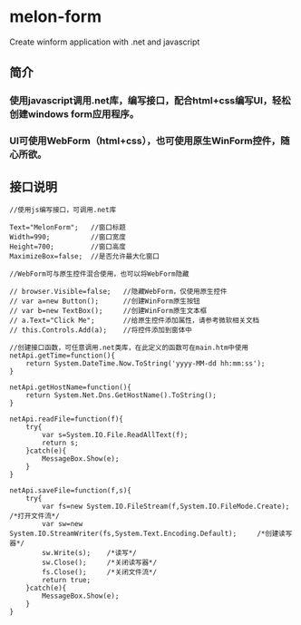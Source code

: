 # melon-form
Create winform application with .net and javascript


## 简介
### 使用javascript调用.net库，编写接口，配合html+css编写UI，轻松创建windows form应用程序。
### UI可使用WebForm（html+css），也可使用原生WinForm控件，随心所欲。

## 接口说明

```
//使用js编写接口，可调用.net库

Text="MelonForm";   //窗口标题
Width=990;          //窗口宽度
Height=700;         //窗口高度
MaximizeBox=false;  //是否允许最大化窗口

//WebForm可与原生控件混合使用，也可以将WebForm隐藏

// browser.Visible=false;   //隐藏WebForm，仅使用原生控件
// var a=new Button();      //创建WinForm原生按钮
// var b=new TextBox();     //创建WinForm原生文本框
// a.Text="Click Me";       //给原生控件添加属性，请参考微软相关文档
// this.Controls.Add(a);    //将控件添加到窗体中

//创建接口函数，可任意调用.net类库，在此定义的函数可在main.htm中使用
netApi.getTime=function(){
	return System.DateTime.Now.ToString('yyyy-MM-dd hh:mm:ss');
}

netApi.getHostName=function(){
	return System.Net.Dns.GetHostName().ToString();
}

netApi.readFile=function(f){
	try{
		var s=System.IO.File.ReadAllText(f);
		return s;
	}catch(e){
		MessageBox.Show(e);
	}
}

netApi.saveFile=function(f,s){
	try{
	    var fs=new System.IO.FileStream(f,System.IO.FileMode.Create);	/*打开文件流*/
	    var sw=new System.IO.StreamWriter(fs,System.Text.Encoding.Default);		/*创建读写器*/
	    sw.Write(s);	/*读写*/
	    sw.Close();		/*关闭读写器*/
	    fs.Close();		/*关闭文件流*/
		return true;
	}catch(e){
		MessageBox.Show(e);
	}
}
```
